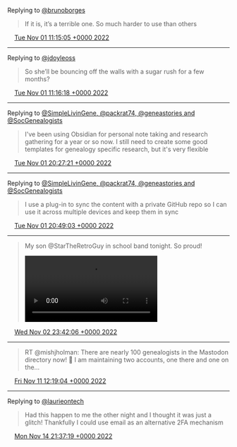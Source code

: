 Replying to [@brunoborges](https://twitter.com/brunoborges/status/1587349435171971074)

> If it is, it’s a terrible one. So much harder to use than others

<img src="/images/twitter/media/tweet.ico" width="12" /> [Tue Nov 01 11:15:05 +0000 2022](https://twitter.com/kenfinnigan/status/1587402843845165056)

----

Replying to [@jdoyleoss](https://twitter.com/jdoyleoss/status/1587252573647638530)

> So she’ll be bouncing off the walls with a sugar rush for a few months?

<img src="/images/twitter/media/tweet.ico" width="12" /> [Tue Nov 01 11:16:18 +0000 2022](https://twitter.com/kenfinnigan/status/1587403150117507072)

----

Replying to [@SimpleLivinGene, @packrat74, @geneastories and @SocGenealogists](https://twitter.com/SimpleLivinGene/status/1587541366799745025)

> I've been using Obsidian for personal note taking and research gathering for a year or so now. I still need to create some good templates for genealogy specific research, but it's very flexible

<img src="/images/twitter/media/tweet.ico" width="12" /> [Tue Nov 01 20:27:21 +0000 2022](https://twitter.com/kenfinnigan/status/1587541826374111233)

----

Replying to [@SimpleLivinGene, @packrat74, @geneastories and @SocGenealogists](https://twitter.com/kenfinnigan/status/1587541826374111233)

> I use a plug-in to sync the content with a private GitHub repo so I can use it across multiple devices and keep them in sync

<img src="/images/twitter/media/tweet.ico" width="12" /> [Tue Nov 01 20:49:03 +0000 2022](https://twitter.com/kenfinnigan/status/1587547288385511425)

----

> My son @StarTheRetroGuy in school band tonight. So proud! 
> 
> <video controls><source src="/images/twitter/media/1587953227672215552-2GTmBCG1dLb86ATp.mp4">Your browser does not support the video tag.</video>

<img src="/images/twitter/media/tweet.ico" width="12" /> [Wed Nov 02 23:42:06 +0000 2022](https://twitter.com/kenfinnigan/status/1587953227672215552)

----

> RT @mishjholman: There are nearly 100 genealogists in the Mastodon directory now! 👀 I am maintaining two accounts, one there and one on the…

<img src="/images/twitter/media/tweet.ico" width="12" /> [Fri Nov 11 12:19:04 +0000 2022](https://twitter.com/kenfinnigan/status/1591042824019271680)

----

Replying to [@laurieontech](https://twitter.com/laurieontech/status/1592270005361676291)

> Had this happen to me the other night and I thought it was just a glitch! Thankfully I could use email as an alternative 2FA mechanism

<img src="/images/twitter/media/tweet.ico" width="12" /> [Mon Nov 14 21:37:19 +0000 2022](https://twitter.com/kenfinnigan/status/1592270476994351106)